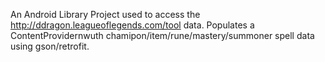 An Android Library Project used to access the http://ddragon.leagueoflegends.com/tool data. Populates a ContentProvidernwuth chamipon/item/rune/mastery/summoner spell data using gson/retrofit. 
